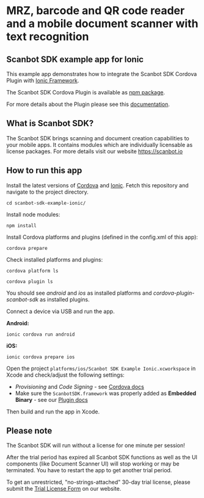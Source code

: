 # MRZ, barcode and QR code reader and a mobile document scanner with text recognition

## Scanbot SDK example app for Ionic

This example app demonstrates how to integrate the Scanbot SDK Cordova Plugin with [Ionic Framework](https://ionicframework.com).

The Scanbot SDK Cordova Plugin is available as [npm package](https://www.npmjs.com/package/cordova-plugin-scanbot-sdk).

For more details about the Plugin please see this [documentation](https://scanbotsdk.github.io/documentation/cordova/).


## What is Scanbot SDK?

The Scanbot SDK brings scanning and document creation capabilities to your mobile apps.
It contains modules which are individually licensable as license packages.
For more details visit our website https://scanbot.io


## How to run this app

Install the latest versions of [Cordova](https://cordova.apache.org) and [Ionic](https://ionicframework.com).
Fetch this repository and navigate to the project directory.

`cd scanbot-sdk-example-ionic/`

Install node modules:

`npm install`

Install Cordova platforms and plugins (defined in the config.xml of this app):

`cordova prepare`

Check installed platforms and plugins:

`cordova platform ls`

`cordova plugin ls`

You should see *android* and *ios* as installed platforms and *cordova-plugin-scanbot-sdk* as installed plugins.


Connect a device via USB and run the app.

**Android:**

`ionic cordova run android`

**iOS:**

`ionic cordova prepare ios`

Open the project `platforms/ios/Scanbot SDK Example Ionic.xcworkspace` in Xcode and check/adjust the following settings:
- *Provisioning* and *Code Signing* - see [Cordova docs](https://cordova.apache.org/docs/en/latest/guide/platforms/ios/index.html)
- Make sure the `ScanbotSDK.framework` was properly added as **Embedded Binary** - see our [Plugin docs](https://scanbotsdk.github.io/documentation/cordova/)

Then build and run the app in Xcode.


## Please note

The Scanbot SDK will run without a license for one minute per session!

After the trial period has expired all Scanbot SDK functions as well as the UI components (like Document Scanner UI) will stop working or may be terminated.
You have to restart the app to get another trial period.

To get an unrestricted, "no-strings-attached" 30-day trial license, please submit the [Trial License Form](https://scanbot.io/en/sdk/demo/trial) on our website.
